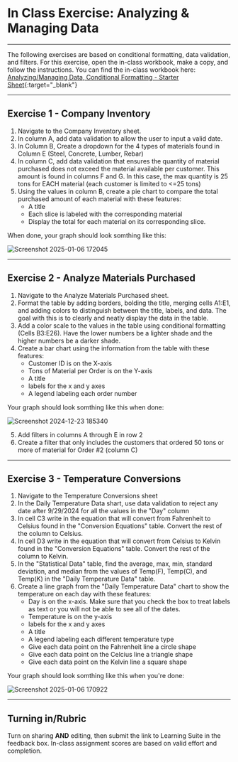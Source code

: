 #  In Class Exercise: Analyzing & Managing Data

---

The following exercises are based on conditional formatting, data validation, and filters. For this exercise, open the in-class workbook, make a copy, and follow the instructions.
You can find the in-class workbook here: [Analyzing/Managing Data, Conditional Formatting - Starter Sheet](https://docs.google.com/spreadsheets/d/1o2_qgtB7Ggw3v8IjGLdc61Ld1jZy3snVAdMJGT7ZjuA/edit?usp=sharing){:target="_blank"}

---

## Exercise 1 - Company Inventory

1. Navigate to the Company Inventory sheet.
2. In column A, add data validation to allow the user to input a valid date.
3. In Column B, Create a dropdown for the 4 types of materials found in Column E (Steel, Concrete, Lumber, Rebar)
4. In column C, add data validation that ensures the quantity of material purchased does not exceed the material available per customer. This amount is found in columns F and G. In this case, the max quantity is 25 tons for EACH material (each customer is limited to <=25 tons)
5. Using the values in column B, create a pie chart to compare the total purchased amount of each material with these features:
   - A title
   - Each slice is labeled with the corresponding material
   - Display the total for each material on its corresponding slice.

When done, your graph should look somthing like this:

![Screenshot 2025-01-06 172045](https://github.com/user-attachments/assets/061046d4-14df-48d4-b25f-dc36e4577213)

---
				
## Exercise 2 - Analyze Materials Purchased

1. Navigate to the Analyze Materials Purchased sheet.
2. Format the table by adding borders, bolding the title, merging cells A1:E1, and adding colors to distinguish between the title, labels, and data. The goal with this is to clearly and neatly display the data in the table.
3. Add a color scale to the values in the table using conditional formatting (Cells B3:E26). Have the lower numbers be a lighter shade and the higher numbers be a darker shade.
4. Create a bar chart using the information from the table with these features:
   - Customer ID is on the X-axis
   - Tons of Material per Order is on the Y-axis
   - A title
   - labels for the x and y axes
   - A legend labeling each order number

Your graph should look somthing like this when done:

![Screenshot 2024-12-23 185340](https://github.com/user-attachments/assets/a056196d-511b-4f8f-ae97-3be0fa806596)

5. Add filters in columns A through E in row 2
6. Create a filter that only includes the customers that ordered 50 tons or more of material for Order #2 (column C)

---

## Exercise 3 - Temperature Conversions

1. Navigate to the Temperature Conversions sheet
2. In the Daily Temperature Data shart, use data validation to reject any date after 9/29/2024 for all the values in the "Day" column
3. In cell C3 write in the equation that will convert from Fahrenheit to Celsius found in the "Conversion Equations" table. Convert the rest of the column to Celsius.
4. In cell D3 write in the equation that will convert from Celsius to Kelvin found in the "Conversion Equations" table. Convert the rest of the column to Kelvin.
5. In the "Statistical Data" table, find the average, max, min, standard deviation, and median from the values of Temp(F), Temp(C), and Temp(K) in the "Daily Temperature Data" table.
6. Create a line graph from the "Daily Temperature Data" chart to show the temperature on each day with these features:
   - Day is on the x-axis. Make sure that you check the box to treat labels as text or you will not be able to see all of the dates.
   - Temperature is on the y-axis
   - labels for the x and y axes
   - A title
   - A legend labeling each different temperature type
   - Give each data point on the Fahrenheit line a circle shape
   - Give each data point on the Celcius line a triangle shape
   - Give each data point on the Kelvin line a square shape

Your graph should look somthing like this when you're done:

![Screenshot 2025-01-06 170922](https://github.com/user-attachments/assets/20404723-e944-4039-81e1-a7a7b061941c)

---
			
## Turning in/Rubric
Turn on sharing **AND** editing, then submit the link to Learning Suite in the feedback box. In-class assignment scores are based on valid effort and completion.


